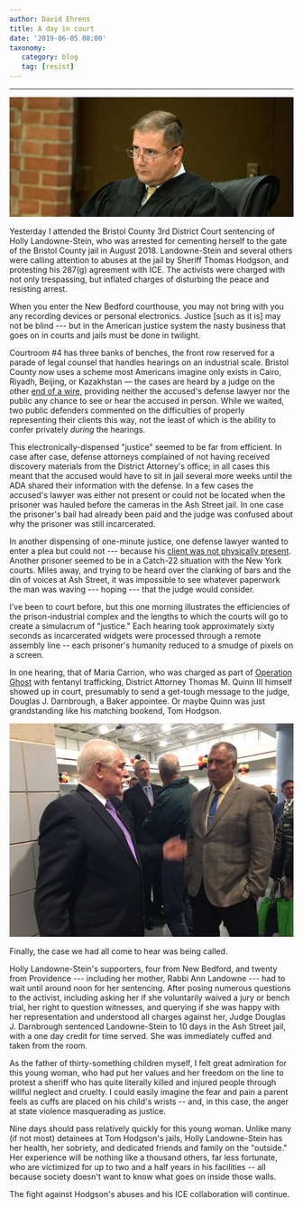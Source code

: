 ```yaml
---
author: David Ehrens
title: A day in court
date: '2019-06-05 08:00'
taxonomy:
   category: blog
   tag: [resist]
---
```

---

![](darnbrough.jpg)

Yesterday I attended the Bristol County 3rd District Court sentencing of Holly Landowne-Stein, who was arrested for cementing herself to the gate of the Bristol County jail in August 2018. Landowne-Stein and several others were calling attention to abuses at the jail by Sheriff Thomas Hodgson, and protesting his 287(g) agreement with ICE. The activists were charged with not only trespassing, but inflated charges of disturbing the peace and resisting arrest.

When you enter the New Bedford courthouse, you may not bring with you any recording devices or personal electronics. Justice \[such as it is\] may not be blind --- but in the American justice system the nasty business that goes on in courts and jails must be done in twilight.

Courtroom \#4 has three banks of benches, the front row reserved for a parade of legal counsel that handles hearings on an industrial scale. Bristol County now uses a scheme most Americans imagine only exists in Cairo, Riyadh, Beijing, or Kazakhstan — the cases are heard by a judge on the other [end of a wire](https://www.enterprisenews.com/news/20181125/bristol-county-courts-jail-now-video-conferencing-bail-reviews), providing neither the accused's defense lawyer nor the public any chance to see or hear the accused in person. While we waited, two public defenders commented on the difficulties of properly representing their clients this way, not the least of which is the ability to confer privately *during* the hearings.

This electronically-dispensed "justice" seemed to be far from efficient. In case after case, defense attorneys complained of not having received discovery materials from the District Attorney's office; in all cases this meant that the accused would have to sit in jail several more weeks until the ADA shared their information with the defense. In a few cases the accused's lawyer was either not present or could not be located when the prisoner was hauled before the cameras in the Ash Street jail. In one case the prisoner's bail had already been paid and the judge was confused about why the prisoner was still incarcerated.

In another dispensing of one-minute justice, one defense lawyer wanted to enter a plea but could not --- because his [client was not physically present](https://www.southcoasttoday.com/news/20190307/new-judge-in-town-douglas-darnbrough-hits-ground-running-in-new-bedford). Another prisoner seemed to be in a Catch-22 situation with the New York courts. Miles away, and trying to be heard over the clanking of bars and the din of voices at Ash Street, it was impossible to see whatever paperwork the man was waving --- hoping --- that the judge would consider.

I’ve been to court before, but this one morning illustrates the efficiencies of the prison-industrial complex and the lengths to which the courts will go to create a simulacrum of "justice." Each hearing took approximately sixty seconds as incarcerated widgets were processed through a remote assembly line -- each prisoner's humanity reduced to a smudge of pixels on a screen.

In one hearing, that of Maria Carrion, who was charged as part of [Operation Ghost](https://www.abc6.com/story/40431369/bristol-county-da-reveals-details-of-operation-ghost-fentanyl-bust) with fentanyl trafficking, District Attorney Thomas M. Quinn III himself showed up in court, presumably to send a get-tough message to the judge, Douglas J. Darnbrough, a Baker appointee. Or maybe Quinn was just grandstanding like his matching bookend, Tom Hodgson.

![](quinn-hodgson.jpg)

Finally, the case we had all come to hear was being called.

Holly Landowne-Stein's supporters, four from New Bedford, and twenty from Providence --- including her mother, Rabbi Ann Landowne --- had to wait until around noon for her sentencing. After posing numerous questions to the activist, including asking her if she voluntarily waived a jury or bench trial, her right to question witnesses, and querying if she was happy with her representation and understood all charges against her, Judge Douglas J. Darnbrough sentenced Landowne-Stein to 10 days in the Ash Street jail, with a one day credit for time served. She was immediately cuffed and taken from the room.

As the father of thirty-something children myself, I felt great admiration for this young woman, who had put her values and her freedom on the line to protest a sheriff who has quite literally killed and injured people through willful neglect and cruelty. I could easily imagine the fear and pain a parent feels as cuffs are placed on his child's wrists -- and, in this case, the anger at state violence masquerading as justice.

Nine days should pass relatively quickly for this young woman. Unlike many (if not most) detainees at Tom Hodgson's jails, Holly Landowne-Stein has her health, her sobriety, and dedicated friends and family on the "outside." Her experience will be nothing like a thousand others, far less fortunate, who are victimized for up to two and a half years in his facilities -- all because society doesn't want to know what goes on inside those walls.

The fight against Hodgson's abuses and his ICE collaboration will continue.

